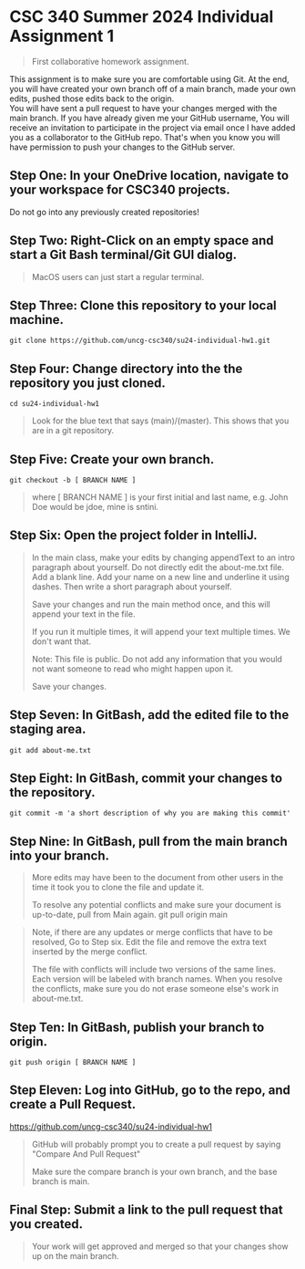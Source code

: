 # CSC 340 Summer 2024 Individual Assignment 1
> First collaborative homework assignment.

This assignment is to make sure you are comfortable using Git. At the end, you will have created your own branch off of a main branch, made your own edits, pushed those edits back to the origin. \
You will have sent a pull request to have your changes merged with the main branch. If you have already given me your GitHub username, 
You will receive an invitation to participate in the project via email once I have added you as a collaborator to the GitHub repo. That's when you know you will have permission to push your changes to the GitHub server.

## Step One: In your OneDrive location, navigate to your workspace for CSC340 projects. 
Do not go into any previously created repositories!

## Step Two: Right-Click on an empty space and start a Git Bash terminal/Git GUI dialog. 
> MacOS users can just start a regular terminal.

## Step Three: Clone this repository to your local machine.
    git clone https://github.com/uncg-csc340/su24-individual-hw1.git

## Step Four: Change directory into the the repository you just cloned. 
    cd su24-individual-hw1
> Look for the blue text that says (main)/(master). This shows that you are in a git repository.

## Step Five: Create your own branch.
    git checkout -b [ BRANCH NAME ]
> where [ BRANCH NAME ] is your first initial and last name, e.g. John Doe would be jdoe, mine is sntini.

## Step Six: Open the project folder in IntelliJ.
> In the main class, make your edits by changing appendText to an intro paragraph about yourself. Do not directly edit the about-me.txt file.
> Add a blank line. Add your name on a new line and underline it using dashes. Then write a short paragraph about yourself.
> 
> Save your changes and run the main method once, and this will append your text in the file.
>
> If you run it multiple times, it will append your text multiple times. We don't want that.
> 
> Note: This file is public. Do not add any information that you would not want someone to read who might happen upon it.
>
> Save your changes.

## Step Seven: In GitBash, add the edited file to the staging area.
    git add about-me.txt
    
## Step Eight: In GitBash, commit your changes to the repository.
    git commit -m 'a short description of why you are making this commit'

## Step Nine: In GitBash, pull from the main branch into your branch.
>More edits may have been to the document from other users in the time it took you to clone the file and update it.
>
>To resolve any potential conflicts and make sure your document is up-to-date, pull from Main again.
    git pull origin main

> Note, if there are any updates or merge conflicts that have to be resolved, Go to Step six. Edit the file and remove the extra text inserted by the merge conflict.
> 
> The file with conflicts will include two versions of the same lines. Each version will be labeled with branch names. When you resolve the conflicts, make sure you do
> not erase someone else's work in about-me.txt. 

## Step Ten: In GitBash, publish your branch to origin.
    git push origin [ BRANCH NAME ]

## Step Eleven: Log into GitHub, go to the repo, and create a Pull Request.
https://github.com/uncg-csc340/su24-individual-hw1
> GitHub will probably prompt you to create a pull request by saying "Compare And Pull Request"
> 
> Make sure the compare branch is your own branch, and the base branch is main.

## Final Step: Submit a link to the pull request that you created.
> Your work will get approved and merged so that your changes show up on the main branch.
